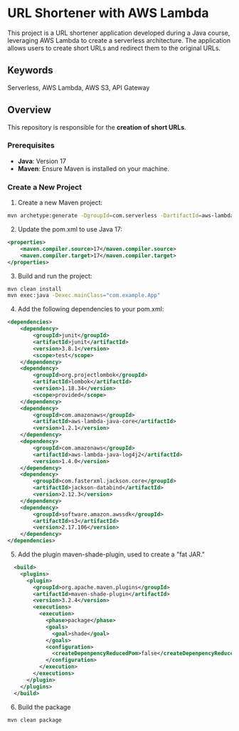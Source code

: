 # URL Shortener with AWS Lambda

This project is a URL shortener application developed during a Java course, leveraging AWS Lambda to create a serverless architecture. The application allows users to create short URLs and redirect them to the original URLs.

## Keywords

Serverless, AWS Lambda, AWS S3, API Gateway

## Overview

This repository is responsible for the **creation of short URLs**.

### Prerequisites

- **Java**: Version 17
- **Maven**: Ensure Maven is installed on your machine.

### Create a New Project

1. Create a new Maven project:

```bash
mvn archetype:generate -DgroupId=com.serverless -DartifactId=aws-lambda-create-short-url -DarchetypeArtifactId=maven-archetype-quickstart -DinteractiveMode=false
```

2. Update the pom.xml to use Java 17:

```xml
<properties>
    <maven.compiler.source>17</maven.compiler.source>
    <maven.compiler.target>17</maven.compiler.target>
</properties>
```

3. Build and run the project:

```bash
mvn clean install
mvn exec:java -Dexec.mainClass="com.example.App"
```

4. Add the following dependencies to your pom.xml:

```xml
<dependencies>
    <dependency>
        <groupId>junit</groupId>
        <artifactId>junit</artifactId>
        <version>3.8.1</version>
        <scope>test</scope>
    </dependency>
    <dependency>
        <groupId>org.projectlombok</groupId>
        <artifactId>lombok</artifactId>
        <version>1.18.34</version>
        <scope>provided</scope>
    </dependency>
    <dependency>
        <groupId>com.amazonaws</groupId>
        <artifactId>aws-lambda-java-core</artifactId>
        <version>1.2.1</version>
    </dependency>
    <dependency>
        <groupId>com.amazonaws</groupId>
        <artifactId>aws-lambda-java-log4j2</artifactId>
        <version>1.4.0</version>
    </dependency>
    <dependency>
        <groupId>com.fasterxml.jackson.core</groupId>
        <artifactId>jackson-databind</artifactId>
        <version>2.12.3</version>
    </dependency>
    <dependency>
        <groupId>software.amazon.awssdk</groupId>
        <artifactId>s3</artifactId>
        <version>2.17.106</version>
    </dependency>
</dependencies>
```

5. Add the plugin maven-shade-plugin, used to create a "fat JAR."

```xml
  <build>
    <plugins>
      <plugin>
        <groupId>org.apache.maven.plugins</groupId>
        <artifactId>maven-shade-plugin</artifactId>
        <version>3.2.4</version>
        <executions>
          <execution>
            <phase>package</phase>
            <goals>
              <goal>shade</goal>
            </goals>
            <configuration>
              <createDepenpencyReducedPom>false</createDepenpencyReducedPom>
            </configuration>
          </execution>
        </executions>
      </plugin>
    </plugins>
  </build>
```

6. Build the package

```bash
mvn clean package
```


